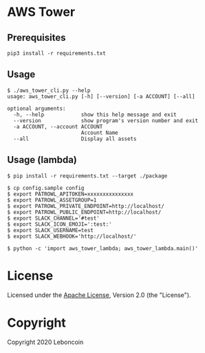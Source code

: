 # AWS Tower

## Prerequisites

```
pip3 install -r requirements.txt
```

## Usage

```
$ ./aws_tower_cli.py --help
usage: aws_tower_cli.py [-h] [--version] [-a ACCOUNT] [--all]

optional arguments:
  -h, --help            show this help message and exit
  --version             show program's version number and exit
  -a ACCOUNT, --account ACCOUNT
                        Account Name
  --all                 Display all assets
```

## Usage (lambda)

```
$ pip install -r requirements.txt --target ./package

$ cp config.sample config
$ export PATROWL_APITOKEN=xxxxxxxxxxxxxxx
$ export PATROWL_ASSETGROUP=1
$ export PATROWL_PRIVATE_ENDPOINT=http://localhost/
$ export PATROWL_PUBLIC_ENDPOINT=http://localhost/
$ export SLACK_CHANNEL='#test'
$ export SLACK_ICON_EMOJI=':test:'
$ export SLACK_USERNAME=test
$ export SLACK_WEBHOOK='http://localhost/'

$ python -c 'import aws_tower_lambda; aws_tower_lambda.main()' 
```

# License
Licensed under the [Apache License](https://github.com/leboncoin/aws-tower/blob/master/LICENSE), Version 2.0 (the "License").

# Copyright
Copyright 2020 Leboncoin
